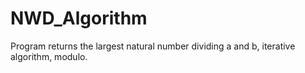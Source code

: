 # NWD_Algorithm
Program returns the largest natural number dividing a and b, iterative algorithm, modulo.

